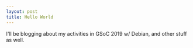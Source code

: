 ```yaml
---
layout: post
title: Hello World
---
```


I'll be blogging about my activities in GSoC 2019 w/ Debian, and other stuff as well.
